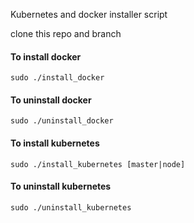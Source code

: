 Kubernetes and docker installer script


clone this repo and branch

#### To install docker
`sudo ./install_docker`

#### To uninstall docker
`sudo ./uninstall_docker`

#### To install kubernetes
`sudo ./install_kubernetes [master|node]`


#### To uninstall kubernetes
`sudo ./uninstall_kubernetes`


